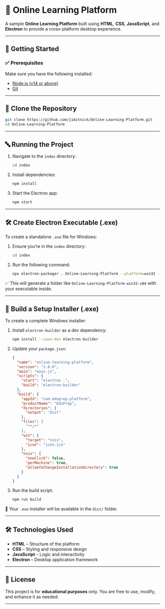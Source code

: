 # 🧠 Online Learning Platform

A sample **Online Learning Platform** built using **HTML**, **CSS**, **JavaScript**, and **Electron** to provide a cross-platform desktop experience.

---

## 🚀 Getting Started

### ✅ Prerequisites

Make sure you have the following installed:

- [Node.js (v14 or above)](https://nodejs.org/)
- [Git](https://git-scm.com/)

---

## 📆 Clone the Repository

```bash
git clone https://github.com/jimitnick/Online-Learning-Platform.git
cd Online-Learning-Platform
```

---

## 🔤️ Running the Project

1. Navigate to the `index` directory:

   ```bash
   cd index
   ```

2. Install dependencies:

   ```bash
   npm install
   ```

3. Start the Electron app:

   ```bash
   npm start
   ```

---

## 🛠️ Create Electron Executable (.exe)

To create a standalone `.exe` file for Windows:

1. Ensure you’re in the `index` directory:

   ```bash
   cd index
   ```

2. Run the following command:

   ```bash
   npx electron-packager . Online-Learning-Platform --platform=win32 --arch=x64 --icon=icon.ico --overwrite
   ```

✅ This will generate a folder like `Online-Learning-Platform-win32-x64` with your executable inside.

---

## 📆 Build a Setup Installer (.exe)

To create a complete Windows installer:

1. Install `electron-builder` as a dev dependency:

   ```bash
   npm install --save-dev electron-builder
   ```

2. Update your `package.json`:

   ```json
   {
     "name": "online-learning-platform",
     "version": "1.0.0",
     "main": "main.js",
     "scripts": {
       "start": "electron .",
       "build": "electron-builder"
     },
     "build": {
       "appId": "com.eduprep.platform",
       "productName": "EduPrep",
       "directories": {
         "output": "dist"
       },
       "files": [
         "**/*"
       ],
       "win": {
         "target": "nsis",
         "icon": "icon.ico"
       },
       "nsis": {
         "oneClick": false,
         "perMachine": true,
         "allowToChangeInstallationDirectory": true
       }
     }
   }
   ```

3. Run the build script:

   ```bash
   npm run build
   ```

📁 Your `.exe` installer will be available in the `dist/` folder.

---

## 🛠️ Technologies Used

- **HTML** – Structure of the platform
- **CSS** – Styling and responsive design
- **JavaScript** – Logic and interactivity
- **Electron** – Desktop application framework

---

## 📄 License

This project is for **educational purposes** only. You are free to use, modify, and enhance it as needed.

---

